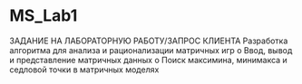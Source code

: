 # MS_Lab1
ЗАДАНИЕ НА ЛАБОРАТОРНУЮ РАБОТУ/ЗАПРОС КЛИЕНТА
Разработка алгоритма для анализа и рационализации матричных игр
o Ввод, вывод и представление матричных данных
o Поиск максимина, минимакса и седловой точки в матричных моделях
